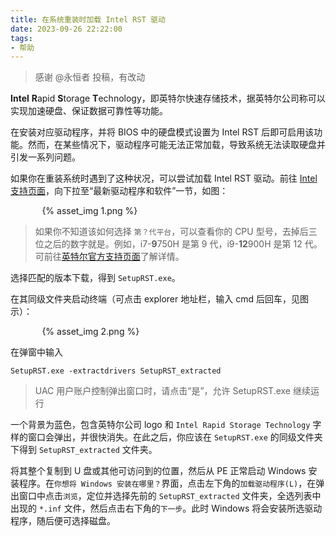 ```yaml
---
title: 在系统重装时加载 Intel RST 驱动
date: 2023-09-26 22:22:00
tags:
- 帮助
---
```


> 感谢 @永恒者 投稿，有改动

**Intel** **R**apid **S**torage **T**echnology，即英特尔快速存储技术，据英特尔公司称可以实现加速硬盘、保证数据可靠性等功能。

在安装对应驱动程序，并将 BIOS 中的硬盘模式设置为 Intel RST 后即可启用该功能。然而，在某些情况下，驱动程序可能无法正常加载，导致系统无法读取硬盘并引发一系列问题。

如果你在重装系统时遇到了这种状况，可以尝试加载 Intel RST 驱动。前往 [Intel 支持页面](https://www.intel.cn/content/www/cn/zh/support/products/55005/technologies/intel-rapid-storage-technology-intel-rst.html)，向下拉至“最新驱动程序和软件”一节，如图：

<div style="width: 80%; margin: auto;">{% asset_img 1.png %}</div>

> 如果你不知道该如何选择 `第？代平台`，可以查看你的 CPU 型号，去掉后三位之后的数字就是。例如，i7-**9**750H 是第 9 代，i9-**12**900H 是第 12 代。可前往[英特尔官方支持页面](https://www.intel.cn/content/www/cn/zh/processors/processor-numbers.html)了解详情。

选择匹配的版本下载，得到 `SetupRST.exe`。

在其同级文件夹启动终端（可点击 explorer 地址栏，输入 cmd 后回车，见图示）：

<div style="width: 80%; margin: auto;">{% asset_img 2.png %}</div>

在弹窗中输入

```
SetupRST.exe -extractdrivers SetupRST_extracted
```

> UAC 用户账户控制弹出窗口时，请点击“是”，允许 SetupRST.exe 继续运行

一个背景为蓝色，包含英特尔公司 logo 和 `Intel Rapid Storage Technology` 字样的窗口会弹出，并很快消失。在此之后，你应该在 `SetupRST.exe` 的同级文件夹下得到 `SetupRST_extracted` 文件夹。

将其整个复制到 U 盘或其他可访问到的位置，然后从 PE 正常启动 Windows 安装程序。在`你想将 Windows 安装在哪里？`界面，点击左下角的`加载驱动程序(L)`，在弹出窗口中点击`浏览`，定位并选择先前的 `SetupRST_extracted` 文件夹，全选列表中出现的 `*.inf` 文件，然后点击右下角的`下一步`。此时 Windows 将会安装所选驱动程序，随后便可选择磁盘。
